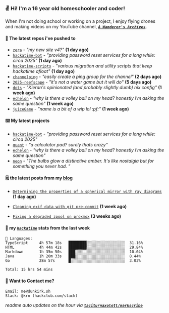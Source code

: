 ### ✌️ Hi! I'm a 16 year old homeschooler and coder!

When I'm not doing school or working on a project, I enjoy flying drones and making videos on my YouTube channel, [**_`A Wanderer's Archives`_**](https://youtube.com/@wanderer.archives).

#### 👷 The latest repos i've pushed to

- [`zera`](https://github.com/taciturnaxolotl/zera) - _"my new site v4?"_ **(1 day ago)**
- [`hackatime-bot`](https://github.com/taciturnaxolotl/hackatime-bot) - _"providing password reset services for a long while: circa 2025"_ **(1 day ago)**
- [`hackatime-scripts`](https://github.com/taciturnaxolotl/hackatime-scripts) - _"various migration and utility scripts that keep hackatime afloat"_ **(1 day ago)**
- [`channelping`](https://github.com/taciturnaxolotl/channelping) - _"easily create a ping group for the channel"_ **(2 days ago)**
- [`2025-reefscape`](https://github.com/df1317/2025-reefscape) - _"it's not a water game but it will do"_ **(5 days ago)**
- [`dots`](https://github.com/taciturnaxolotl/dots) - _"Kieran's opinionated (and probably slightly dumb) nix config"_ **(1 week ago)**
- [`echelon`](https://github.com/taciturnaxolotl/echelon) - _"why is there a volley ball on my head? honestly i'm asking the same question"_ **(1 week ago)**
- [`juiceGame`](https://github.com/felixgao-0/juiceGame) - _"name is a bit of a wip lol :pf:"_ **(1 week ago)**

#### ⌨️ My latest projects

- [`hackatime-bot`](https://github.com/taciturnaxolotl/hackatime-bot) - _"providing password reset services for a long while: circa 2025"_
- [`quant`](https://github.com/taciturnaxolotl/quant) - _"a calculator pad? surely thats crazy"_
- [`echelon`](https://github.com/taciturnaxolotl/echelon) - _"why is there a volley ball on my head? honestly i'm asking the same question"_
- [`neon`](https://github.com/taciturnaxolotl/neon) - _"The bulbs glow a distinctive amber. It's like nostalgia but for something you never had. "_

#### 🗒️ the latest posts from my [blog](https://dunkirk.sh)

- [`Determining the properties of a spherical mirror with ray diagrams`](https://dunkirk.sh/blog/spherical-ray-diagrams/) **(1 day ago)**

- [`Cleaning exif data with git pre-commit`](https://dunkirk.sh/blog/remove-exif-git-hook/) **(1 week ago)**

- [`Fixing a degraded zpool on proxmox`](https://dunkirk.sh/blog/degraded-zpool-proxmox/) **(3 weeks ago)**



#### 📡 my [_`hackatime`_](https://waka.hackclub.com) stats from the last week

```text
💾 Languages:
TypeScript     4h 57m 18s   ████████░░░░░░░░░░░░░░░░░  31.16%
HTML           4h 44m 42s   ████████░░░░░░░░░░░░░░░░░  29.84%
Markdown       1h 35m 50s   ███░░░░░░░░░░░░░░░░░░░░░░  10.04%
Java           1h 20m 33s   ███░░░░░░░░░░░░░░░░░░░░░░  8.44%
Go             28m 57s      █░░░░░░░░░░░░░░░░░░░░░░░░  3.03%

Total: 15 hrs 54 mins
```

#### 📮 Want to Contact me?

```text
Email: me@dunkirk.sh
Slack: @krn (hackclub.com/slack)
```

_readme auto updates on the hour via [**`taciturnaxolotl/markscribe`**](https://github.com/taciturnaxolotl/markscribe)_
